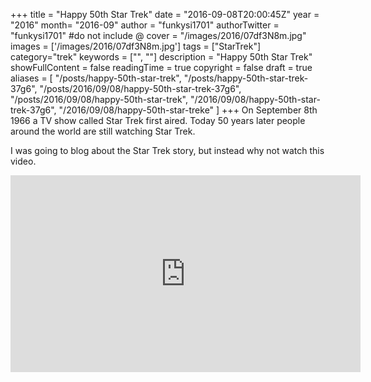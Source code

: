 +++
title = "Happy 50th Star Trek"
date = "2016-09-08T20:00:45Z"
year = "2016"
month= "2016-09"
author = "funkysi1701"
authorTwitter = "funkysi1701" #do not include @
cover = "/images/2016/07df3N8m.jpg"
images = ['/images/2016/07df3N8m.jpg']
tags = ["StarTrek"]
category="trek"
keywords = ["", ""]
description =  "Happy 50th Star Trek"
showFullContent = false
readingTime = true
copyright = false
draft = true
aliases = [
    "/posts/happy-50th-star-trek",
    "/posts/happy-50th-star-trek-37g6",
    "/posts/2016/09/08/happy-50th-star-trek-37g6",
    "/posts/2016/09/08/happy-50th-star-trek",
    "/2016/09/08/happy-50th-star-trek-37g6",
    "/2016/09/08/happy-50th-star-treke"
]
+++
On September 8th 1966 a TV show called Star Trek first aired. Today 50 years later people around the world are still watching Star Trek.

I was going to blog about the Star Trek story, but instead why not watch this video.

<iframe width="560" height="315" src="https://www.youtube.com/embed/Bzi6CmUDabQ" title="YouTube video player" frameborder="0" allow="accelerometer; autoplay; clipboard-write; encrypted-media; gyroscope; picture-in-picture" allowfullscreen></iframe>